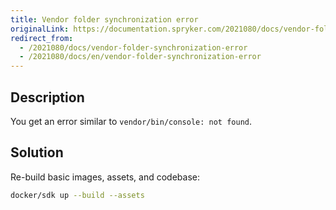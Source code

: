 ```yaml
---
title: Vendor folder synchronization error
originalLink: https://documentation.spryker.com/2021080/docs/vendor-folder-synchronization-error
redirect_from:
  - /2021080/docs/vendor-folder-synchronization-error
  - /2021080/docs/en/vendor-folder-synchronization-error
---
```


## Description
You get an error similar to `vendor/bin/console: not found`.

## Solution
Re-build basic images, assets, and codebase:
```bash
docker/sdk up --build --assets
```
